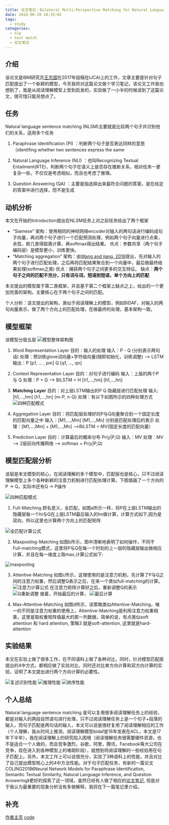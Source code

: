 ```yaml
---
title: 论文笔记：Bilateral Multi-Perspective Matching for Natural Language Sentences
date: 2018-06-20 10:35:02
tags:
  - study
categories: 
  - nlp
  - text match
  - 论文笔记
---
```

## 介绍
该论文是IBM研究员[王志国][1]在2017年投稿在IJCAI上的工作，文章主要是针对句子匹配提出了一个新颖的模型，今天我将对这篇论文做个学习笔记，该论文工作我也想到了，我是从阅读理解模型上受到启发的，实验做了一小半的时候读到了这篇论文，很可惜只能另想点了。

## 任务
Natural language sentence matching (NLSM)主要就是比较两个句子并识别他们的关系，适用多个任务

1. Paraphrase Identification (PI) ：判断两个句子是否表达同样的意思（identifing whether two sentences express the same 

2. Natural Language Inference (NLI) ：也叫Recognizing Textual Entailment(RTE)，判断两个句子在语义上是否存在推断关系，相对任务一更复杂一些，不仅仅是考虑相似，而且也考虑了推理。

3. Question Answering (QA) ：主要是指选择出来最符合问题的答案，是在给定的答案中进行选择，而不是生成

## 动机分析
本文在开始的Introduction提出在NLSM任务上对之前任务给出了两个框架

- “Siamese” 
  架构：使用相同的神经网络encoder对输入的两句话进行编码成句子向量，再对两个句子进行一个匹配预测处理，例如两个句子向量进行点乘，余弦，欧几里得距离计算，再softmax得出结果。
   优点：参数共享（两个句子编码层）是模型更小，训练更快。
- “Matching aggregation”
  架构：由[Wang and jiang, 2016][2]提出，先对输入的两个句子进行匹配处理，之后再将匹配结果聚合到一个向量中，最后做最终结果处理(softmax之类)
  优点：捕获两个句子之间更多的交互特征。
  缺点：**两个句子之间的匹配不充分，只有词与词，短语到短语，单个方向上的匹配**

本文提出的模型属于第二类框架，并且基于第二个框架上缺点之上，给出的一个更加完善的架构，主要核心在于两个句子之间的匹配。

个人分析：该文提出的架构，类似于阅读理解上的模型，例如BiDAF，对输入的两句向量表示，做了两个方向上的匹配处理，在做最终的处理，基本架构一致。

## 模型框架

该模型分层五层
![模型整体架构图](双向多感知匹配/1.png)
1. Word Representation Layer
   目的：输入的处理
   输入：P - Q (分别表示两句话)
   处理：预训练glove词向量+字符级向量(随即初始化，训练调整) --> LSTM
   输出：P [p1, ... , pm] Q [q1, ..., qn]

2. Context Representation Layer
   目的：对句子进行编码
   输入：上层的两个P 与 Q
   处理：P + Q --> BiLSTM = H [h1,...,hm] [h1,...,hn]

3. **Matching Layer**
   目的：对上层LSTM输出的P Q 隐藏层进行匹配处理
   输入: [h1,...,hm] [h1,...,hn] (m-P, n-Q)
   处理：有以下如图所示的四种处理方式
   ![四种匹配模式](双向多感知匹配/2.png)

4. Aggregation Layer
   目的：将匹配层处理好的P与Q向量聚合到一个固定长度的匹配向量之中
   输入：[M1,...,Mm] [M1,...,Mn] 分别是匹配处理后的表示
   处理：[M1,...,Mm] + [M1,...,Mn] -->BiLSTM = MV(固定长度的匹配向量）

5. Prediction Layer
   目的：计算最后的概率分布 Pr(y|P,Q)
   输入：MV
   处理：MV --> 2层前向传播网络 --> softmax = Pr(y|P,Q)

## 模型匹配层分析
该层是本文模型的核心，在阅读理解的多个模型中，匹配层也是核心，只不过阅读理解模型上多个各种新颖的注意力机制进行匹配处理计算。下图值画了一个方向的P -> Q，实际中还有Q -> P操作

![四种匹配模式](双向多感知匹配/2.png)

1. Full-Matching
顾名思义，全匹配，如图a所示一样，将P在上层LSTM输出的隐藏层每一个hi与Q在上层LSTM最后输入的hn做计算，计算方式如下,因为是双向，所以这里也计算两个方向上的匹配矩阵

![全匹配计算公式](双向多感知匹配/3.png)

2. Maxpooling-Matching
如图b所示，图中清晰地表明了如何操作，不同于Full-matching模式，这里将P与Q在每一个时刻的上一层的隐藏层输出做相应计算，并且在每一维度上取max,计算公式如下:

![maxpooling](双向多感知匹配/4.jpg)

3. Attentive-Matching
如图c所示，这理使用的是注意力机制，先计算了P与Q之间的注意力权重，然后调整Q表示之后，在来一个类似full-matching的计算。
![注意力计算公式](双向多感知匹配/5.png)
 在注意力矩阵计算好之后，重新调整Q的表示
![Q重新调整](双向多感知匹配/6.png)
 接着，开始最后的计算，
![最后计算](双向多感知匹配/7.png)
  
4. Max-Attentive-Matching
如图d所示，该策略类似Attentive-Matching，唯一的不同是注意力权重的使用上，Attentive-Matching是利用注意力权重相乘，这里是取权重矩阵值最大的那一列数据，简单的说，有点类似soft attentiion 和 hard attention, 策略3 就是soft-attention, 这里就是hard-attention

## 实验结果
本文在实验上做了很多工作，在不同语料上做了各种对比，同时，针对模型匹配层提出的4中方式，都相应做了实验对比，同时还对比单方向计算和双方向计算的实验，证明了本文提出进行两个方向计算的必要性。

![复述识别性能](双向多感知匹配/8.jpg)
![推理性能](双向多感知匹配/9.jpg)
![排序性能](双向多感知匹配/10.jpg)

## 个人总结
Natural language sentence matching 是可以复用很多阅读理解任务上的经验，都是对输入的两段自然语句进行处理，只不过阅读理解任务上是一个句子+段落的输入，而句子匹配是两句话的输入，本文可以说是很好复用了阅读理解相应的工作（个人理解，我从时间上推测，阅读理解模型bidaf是16年发表在ACL，本文是17年下半年），我在阅读理解上的研究陷入困境（阅读理解任务很需要硬件资源，也不是适合一个人做的，而且竞争激烈，谷歌，阿里，腾讯，Facebook等大公司在竞争，现在进入到各种模型上的堆砌阶段），就想到将阅读理解的一些经验用在句子匹配上。另外，本文工作上可以说很充分，实验了3种语料上的性能，并且对比了自己提出模型核心上的4中方法性能。对于句子匹配任务，有新的一篇论文COLING2018《Neural Network Models for Paraphrase Identification, Semantic Textual Similarity, Natural Language Inference, and Question Answering》更好的探索了这一领域，虽然已经有人做了相应的[论文笔记][3], 但是对于我认为最重要的现象分析没有多做解释，我将在下一篇笔记里介绍。

## 补充
[作者主页][4]
[code][5]

[1]: https://www.ijcai.org/proceedings/2017/579
[2]: http://xueshu.baidu.com/s?wd=paperuri%3A%288978eef927945be5b64494c8bd4e3388%29&filter=sc_long_sign&tn=SE_xueshusource_2kduw22v&sc_vurl=http%3A%2F%2Farxiv.org%2Fabs%2F1611.01747&ie=utf-8&sc_us=15995814480716425477
[3]: http://www.paperweekly.site/papers/notes/411
[4]: https://zhiguowang.github.io/
[5]: https://github.com/zhiguowang/BiMPM